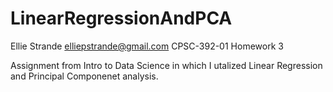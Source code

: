 # LinearRegressionAndPCA


Ellie Strande
elliepstrande@gmail.com
CPSC-392-01
Homework 3


Assignment from Intro to Data Science in which I utalized Linear Regression and Principal Componenet analysis. 
